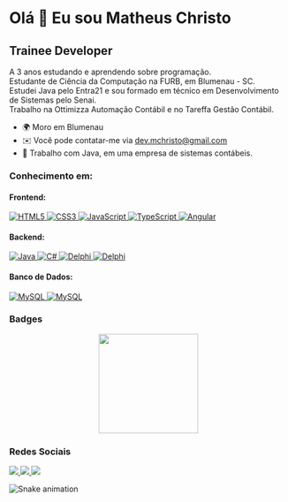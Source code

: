 Olá 👋 Eu sou Matheus Christo
==============================

Trainee Developer
--------------------

A 3 anos estudando e aprendendo sobre programação.\
Estudante de Ciência da Computação na FURB, em Blumenau - SC.\
Estudei Java pelo Entra21 e sou formado em técnico em Desenvolvimento de Sistemas pelo Senai.\
Trabalho na Ottimizza Automação Contábil e no Tareffa Gestão Contábil.

* 🌍 Moro em Blumenau
* ✉️ Você pode contatar-me via [dev.mchristo@gmail.com](mailto:dev.mchristo@gmail.com)
* 🧠 Trabalho com Java, em uma empresa de sistemas contábeis.

### Conhecimento em:  

#### Frontend:
<p>
    <a href="https://developer.mozilla.org/en-US/docs/Glossary/HTML5" target="_blank" rel="noreferrer">
        <img src="https://img.shields.io/badge/HTML5-E34F26?style=for-the-badge&logo=html5&logoColor=white" alt="HTML5" />
    </a>
    <a href="https://www.w3.org/TR/CSS/#css" target="_blank" rel="noreferrer">
        <img src="https://img.shields.io/badge/CSS3-1572B6?style=for-the-badge&logo=css3&logoColor=white" alt="CSS3" />
    </a>
    <a href="https://developer.mozilla.org/en-US/docs/Web/JavaScript" target="_blank" rel="noreferrer">
        <img src="https://img.shields.io/badge/JavaScript-F7DF1E?style=for-the-badge&logo=javascript&logoColor=000000" alt="JavaScript" />
    </a>
    <a href="https://www.typescriptlang.org/" target="_blank" rel="noreferrer">
        <img src="https://img.shields.io/badge/TypeScript-007ACC?style=for-the-badge&logo=typescript&logoColor=white" alt="TypeScript" />
    </a>
    <a href="https://angular.io/" target="_blank" rel="noreferrer">
        <img src="https://img.shields.io/badge/Angular-F80000?style=for-the-badge&logo=angular&logoColor=white" alt="Angular" />
    </a>
</p>

#### Backend:
<p>
    <a href="https://www.oracle.com/java/" target="_blank" rel="noreferrer">
        <img src="https://img.shields.io/badge/Java-F80000?style=for-the-badge&logo=openjdk&logoColor=white" alt="Java" />
    </a>
    <a href="https://learn.microsoft.com/pt-br/dotnet/csharp/" target="_blank" rel="noreferrer">
        <img src="https://img.shields.io/badge/CSharp-5849be?style=for-the-badge&logo=csharp&logoColor=white" alt="C#" />
    </a>
    <a href="" target="_blank" rel="noreferrer">
        <img src="https://img.shields.io/badge/Delphi-000000?style=for-the-badge&logo=delphi&logoColor=white" alt="Delphi" />
    </a>
    <a href="" target="_blank" rel="noreferrer">
        <img src="https://img.shields.io/badge/spring boot-38c958?style=for-the-badge&logo=spring&logoColor=white" alt="Delphi" />
    </a>
</p>

#### Banco de Dados:
<p>
    <a href="https://www.mysql.com/" target="_blank" rel="noreferrer">
        <img src="https://img.shields.io/badge/MySQL-005C84?style=for-the-badge&logo=mysql&logoColor=white" alt="MySQL" />
    </a>
    <a href="https://www.mysql.com/" target="_blank" rel="noreferrer">
        <img src="https://img.shields.io/badge/PostgreSQL-?style=for-the-badge&logo=PostgreSQL&logoColor=white" alt="MySQL" />
    </a>
</p>

### Badges

<div align="center">
  <img height="180em" src="https://github-readme-stats.vercel.app/api/top-langs/?username=matheuschristo&layout=compact&langs_count=7&theme=tokyonight">
</div>

### Redes Sociais
<p>
    <a href="https://www.github.com/matheuschristo" target="_blank" rel="noreferrer">
        <img src="https://img.shields.io/badge/GitHub-100000?style=for-the-badge&logo=github&logoColor=white"/>
    </a>
    <a href="http://www.instagram.com/_mchristo/" target="_blank" rel="noreferrer">
        <img src="https://img.shields.io/badge/Instagram-E4405F?style=for-the-badge&logo=instagram&logoColor=white" />
    </a>
    <a href="https://www.linkedin.com/in/matheus-christo-da-silva-799955225" target="_blank" rel="noreferrer">
        <img src="https://img.shields.io/badge/LinkedIn-0077B5?style=for-the-badge&logo=linkedin&logoColor=white" />
    </a>
</p>

![Snake animation](https://github.com/kauabamorim/kauabamorim/blob/output/github-contribution-grid-snake.svg)    
